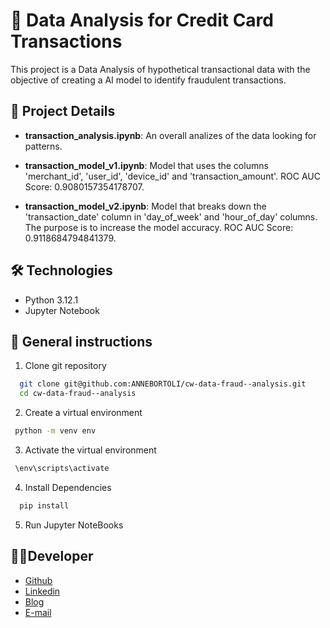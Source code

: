 # :notebook_with_decorative_cover: Data Analysis for Credit Card Transactions

This project is a Data Analysis of hypothetical transactional data with the objective of creating a AI model to identify fraudulent transactions.

## :notebook_with_decorative_cover: Project Details

- **transaction_analysis.ipynb**: An overall analizes of the data looking for patterns.

- **transaction_model_v1.ipynb**: Model that uses the columns 'merchant_id', 'user_id', 'device_id' and 'transaction_amount'. ROC AUC Score: 0.9080157354178707.

- **transaction_model_v2.ipynb**: Model that breaks down the 'transaction_date' column in 'day_of_week' and 'hour_of_day' columns. The purpose is to increase the model accuracy. ROC AUC Score: 0.9118684794841379.

## 🛠️ Technologies

- Python 3.12.1
- Jupyter Notebook

## 📑 General instructions

1. Clone git repository

```bash
  git clone git@github.com:ANNEBORTOLI/cw-data-fraud--analysis.git
  cd cw-data-fraud--analysis
```

2. Create a virtual environment

```bash
 python -m venv env
```

3. Activate the virtual environment

```bash
 \env\scripts\activate
```

4. Install Dependencies

```bash
  pip install
```

5. Run Jupyter NoteBooks

## :technologist:Developer

- [Github](https://github.com/ANNEBORTOLI)
- [Linkedin](https://www.linkedin.com/in/anne-bortoli/)
- [Blog](https://annebortoli-blog.fly.dev/)
- [E-mail](annebortoli@gmail.com)
